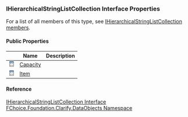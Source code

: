 ﻿### IHierarchicalStringListCollection Interface Properties

For a list of all members of this type, see [IHierarchicalStringListCollection members](fcSDK~FChoice.Foundation.Clarify.DataObjects.IHierarchicalStringListCollection_members.md).

#### Public Properties

|   | Name | Description |
| --- | --- | --- |
| ![ Property](dotnetimages/Property.png) | [Capacity](fcSDK~FChoice.Foundation.Clarify.DataObjects.IHierarchicalStringListCollection~Capacity.md) |   |
| ![ Property](dotnetimages/Property.png) | [Item](fcSDK~FChoice.Foundation.Clarify.DataObjects.IHierarchicalStringListCollection~Item.md) |   |





#### Reference

[IHierarchicalStringListCollection Interface](fcSDK~FChoice.Foundation.Clarify.DataObjects.IHierarchicalStringListCollection.md)  
[FChoice.Foundation.Clarify.DataObjects Namespace](fcSDK~FChoice.Foundation.Clarify.DataObjects_namespace.md)